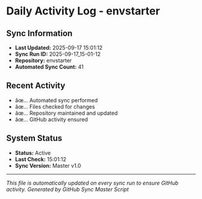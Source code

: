 ﻿# Daily Activity Log - envstarter

## Sync Information
- **Last Updated:** 2025-09-17 15:01:12
- **Sync Run ID:** 2025-09-17_15-01-12
- **Repository:** envstarter
- **Automated Sync Count:** 41

## Recent Activity
- âœ… Automated sync performed
- âœ… Files checked for changes
- âœ… Repository maintained and updated
- âœ… GitHub activity ensured

## System Status
- **Status:** Active
- **Last Check:** 15:01:12
- **Sync Version:** Master v1.0

---
*This file is automatically updated on every sync run to ensure GitHub activity.*
*Generated by GitHub Sync Master Script*
